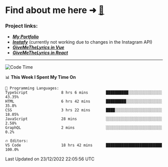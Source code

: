 # Find about me here ➜ [🧑](https://pauabella.dev)

### Project links:
- ***[My Portfolio](https://pauabella.dev)***
- ***[Instafy](https://instafy.me)*** (currently not working due to changes in the Instagram API)
- ***[GiveMeTheLyrics in Vue](https://lyrics.pauabella.dev)***
- ***[GiveMeTheLyrics in React](https://pauabella.dev/GiveMeTheLyrics)***

---
<!--START_SECTION:waka-->
![Code Time](http://img.shields.io/badge/Code%20Time-1%2C758%20hrs%2021%20mins-blue)

📊 **This Week I Spent My Time On** 

```text
💬 Programming Languages: 
TypeScript               8 hrs 6 mins        ██████████░░░░░░░░░░░░░░░   43.35% 
HTML                     6 hrs 42 mins       █████████░░░░░░░░░░░░░░░░   35.8% 
CSS                      3 hrs 22 mins       ████░░░░░░░░░░░░░░░░░░░░░   18.05% 
JavaScript               28 mins             ░░░░░░░░░░░░░░░░░░░░░░░░░   2.58% 
GraphQL                  2 mins              ░░░░░░░░░░░░░░░░░░░░░░░░░   0.2%

🔥 Editors: 
VS Code                  18 hrs 42 mins      █████████████████████████   100.0%

```


 Last Updated on 23/12/2022 22:05:56 UTC
<!--END_SECTION:waka-->
